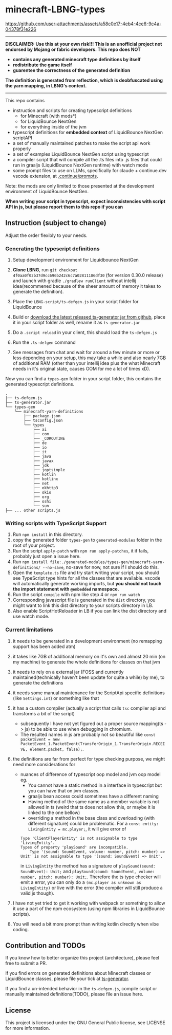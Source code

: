 # minecraft-LBNG-types


https://github.com/user-attachments/assets/a58c0e17-4eb4-4ce6-9c4a-04378f31e226


---

**DISCLAIMER: Use this at your own risk!!! This is an unofficial project not endorsed by Mojang or fabric developers. This repo does NOT**  
- **contains any generated minecraft type definitions by itself**
- **redistribute the game itself**
- **guarentee the correctness of the generated definition**

**The definition is generated from reflection, which is deobfuscated using the yarn mapping, in LBNG's context.**

---

This repo contains 
- instruction and scripts for creating typescript definitions
    - for Minecraft (with mods*)
    - for LiquidBounce NextGen
    - for everything inside of the jvm
- typescript definitions for **embedded context** of LiquidBounce NextGen scriptAPI
- a set of manually maintained patches to make the script api work properly
- a set of examples LiquidBounce NextGen script using typescript 
- a compiler script that will compile all the .ts files into .js files that could run in graaljs (LiquidBounce NextGen runtime) with watch mode
- some prompt files to use on LLMs, specifically for claude + continue.dev vscode extension, at [.continue/prompts](.continue/prompts).

Note: the mods are only limited to those presented at the development environment of LiquidBounce NextGen.

**When writing your script in typescript, expect inconsistencies with script API in js, but please report them to this repo if you can**

## Instruction (subject to change)

Adjust the order flexibly to your needs.

### Generating the typescript definitions

1. Setup development environment for Liquidbounce NextGen
2. **Clone LBNG**, run `git checkout 4f0aa0f02b37d9cc696b242c6c7a02811186df30` (for version 0.30.0 release) and launch with gradle `./gradlew runClient` without intellij idea(recommened because of the sheer amount of memory it takes to generate the definition).
3. Place the `LBNG-script/ts-defgen.js` in your script folder for LiquidBounce
4. Build or [download the latest released ts-generator jar from github](https://github.com/commandblock2/ts-generator/releases), place it in your script folder as well, rename it as `ts-generator.jar`
5. Do a `.script reload` in your client, this should load the `ts-defgen.js`
6. Run the `.ts-defgen` command

7. See messages from chat and wait for around a few minute or more or less depending on your setup, this may take a while and also nearly 7GB of additional RAM (other than your intellij idea plus the what Minecraft needs in it's original state, causes OOM for me a lot of times xD).

Now you can find a `types-gen` folder in your script folder, this contains the generated typescript definitions.
```
.
├── ts-defgen.js
├── ts-generator.jar
└── types-gen
    └── minecraft-yarn-definitions
        ├── package.json
        ├── tsconfig.json
        └── types
            ├── ai
            ├── com
            ├── _COROUTINE
            ├── de
            ├── io
            ├── it
            ├── java
            ├── javax
            ├── jdk
            ├── joptsimple
            ├── kotlin
            ├── kotlinx
            ├── net
            ├── okhttp3
            ├── okio
            ├── org
            ├── oshi
            └── sun
├── ... other scripts.js

```

### Writing scripts with TypeScript Support

1. Run `npm install` in this directory.
2. copy the generated folder `types-gen` to `generated-modules` folder in the root of your project.
3. Run the script `apply-patch` with `npm run apply-patches`, it if fails, probably just open a issue here.
4. Run `npm install file:./generated-modules/types-gen/minecraft-yarn-definitions/ --no-save`, no-save for now, not sure if I should do this.
5. Open the `template.ts` file and try start writing your script, you should see TypeScript type hints for all the classes that are available. vscode will automatically generate working imports, but **you should not touch the import statement with `@embedded` namespace.**
6. Run the script `compile` with npm like step 4 or `npm run watch`
7. Corresponding javascript file is generated in the `dist` directory, you might want to link this dist directory to your scripts directory in LB.
8. Also enable ScriptHotReloader in LB if you can link the dist directory and use watch mode.


### Current limitations

1. it needs to be generated in a development environment (no remapping support has been added atm)
2. it takes like 7GB of additional memory on it's own and almost 20 min (on my machine) to generate the whole definitions for classes on that jvm
3. it needs to rely on a external jar (FOSS and currently maintained(technically haven't been update for quite a while) by me), to generate the definitions
4. it needs some manual maintenance for the ScriptApi specific definitions (like `Settings.int`) or something like that
5. it has a custom compiler (actually a script that calls `tsc` compiler api and transforms a bit of the script)
    - subsequently I have not yet figured out a proper source mapping(ts -> js) to be able to use when debugging in chromium. 
    - The resulted names in js are probably not so beautiful like `const packetEvent = new PacketEvent_1.PacketEvent(TransferOrigin_1.TransferOrigin.RECEIVE, element.packet, false);`.
6. the definitions are far from perfect for type checking purpose, we might need more considerations for 
    - nuances of difference of typescript oop model and jvm oop model  
    eg. 
        - You cannot have a static method in a interface in typescript but you can have that on jvm classes. 
        - graaljs bean access could sometimes have a different naming
        - Having method of the same name as a member variable is not allowed in ts (weird that ts does not allow this, or maybe it is linked to the one bellow)  
        - overriding a method in the base class and overloading (with different signature) could be problematic. 
        For a `const entity: LivingEntity = mc.player;`, it will give error of
        ```
        Type 'ClientPlayerEntity' is not assignable to type 'LivingEntity'.
        Types of property 'playSound' are incompatible.
            Type '(sound: SoundEvent, volume: number, pitch: number) => Unit' is not assignable to type '(sound: SoundEvent) => Unit'.
        ```
        in `LivingEntity` the method has a signature of `playSound(sound: SoundEvent): Unit;` and `playSound(sound: SoundEvent, volume: number, pitch: number): Unit;`. Therefore the ts type checker will emit a error, you can only do a `(mc.player as unknown as LivingEntity)` or live with the error (the compiler will still produce a valid js though).

7. I have not yet tried to get it working with webpack or something to allow it use a part of the npm ecosystem (using npm libraries in LiquidBounce scripts).
8. You will need a bit more prompt than writing kotlin directly when vibe coding.


## Contribution and TODOs

If you know how to better organize this project (architecture), please feel free to submit a PR.

If you find errors on generated definitions about Minecraft classes or LiquidBounce classes, please file your tick at [ts-generator](https://github.com/commandblock2/ts-generator/issues).

If you find a un-intended behavior in the `ts-defgen.js`, compile script or manually maintained definitions(TODO), please file an issue here.


## License

This project is licensed under the GNU General Public license, see LICENSE for more information.
